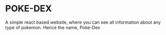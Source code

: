 # POKE-DEX

A simple react based website, where you can see all information about any type of pokemon. Hence the name, Poke-Dex

